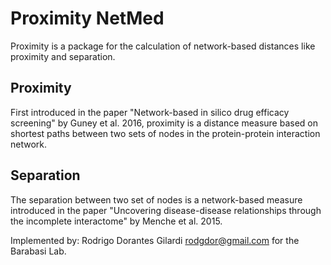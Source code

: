 # Proximity NetMed

Proximity is a package for the calculation of network-based distances like proximity and separation.

## Proximity
First introduced in the paper "Network-based in silico drug efficacy screening" by Guney et al. 2016, proximity is a distance measure based on shortest paths between two sets of nodes in the protein-protein interaction network.

## Separation
The separation between two set of nodes is a network-based measure introduced in the paper "Uncovering disease-disease relationships through the incomplete interactome" by Menche et al. 2015.


Implemented by: Rodrigo Dorantes Gilardi [rodgdor@gmail.com](mailto:rodgdor@gmail.com) for the Barabasi Lab.